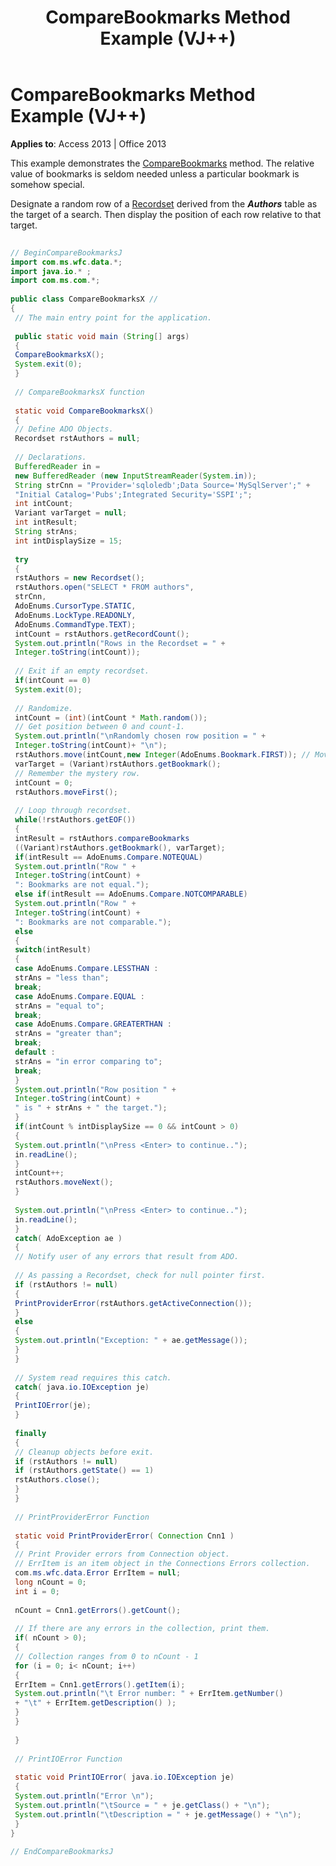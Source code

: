 ﻿---
title: CompareBookmarks Method Example (VJ++)
TOCTitle: CompareBookmarks Method Example (VJ++)
ms:assetid: f36f77ec-e51a-41dc-961f-0ec3166155bd
ms:mtpsurl: https://msdn.microsoft.com/library/JJ250236(v=office.15)
ms:contentKeyID: 48548671
ms.date: 09/18/2015
mtps_version: v=office.15
---

# CompareBookmarks Method Example (VJ++)


**Applies to**: Access 2013 | Office 2013

This example demonstrates the [CompareBookmarks](comparebookmarks-method-ado.md) method. The relative value of bookmarks is seldom needed unless a particular bookmark is somehow special.

Designate a random row of a [Recordset](recordset-object-ado.md) derived from the ***Authors*** table as the target of a search. Then display the position of each row relative to that target.

```java 
 
// BeginCompareBookmarksJ 
import com.ms.wfc.data.*; 
import java.io.* ; 
import com.ms.com.*; 
 
public class CompareBookmarksX // 
{ 
 // The main entry point for the application. 
 
 public static void main (String[] args) 
 { 
 CompareBookmarksX(); 
 System.exit(0); 
 } 
 
 // CompareBookmarksX function 
 
 static void CompareBookmarksX() 
 { 
 // Define ADO Objects. 
 Recordset rstAuthors = null; 
 
 // Declarations. 
 BufferedReader in = 
 new BufferedReader (new InputStreamReader(System.in)); 
 String strCnn = "Provider='sqloledb';Data Source='MySqlServer';" + 
 "Initial Catalog='Pubs';Integrated Security='SSPI';"; 
 int intCount; 
 Variant varTarget = null; 
 int intResult; 
 String strAns; 
 int intDisplaySize = 15; 
 
 try 
 { 
 rstAuthors = new Recordset(); 
 rstAuthors.open("SELECT * FROM authors", 
 strCnn, 
 AdoEnums.CursorType.STATIC, 
 AdoEnums.LockType.READONLY, 
 AdoEnums.CommandType.TEXT); 
 intCount = rstAuthors.getRecordCount(); 
 System.out.println("Rows in the Recordset = " + 
 Integer.toString(intCount)); 
 
 // Exit if an empty recordset. 
 if(intCount == 0) 
 System.exit(0); 
 
 // Randomize. 
 intCount = (int)(intCount * Math.random()); 
 // Get position between 0 and count-1. 
 System.out.println("\nRandomly chosen row position = " + 
 Integer.toString(intCount)+ "\n"); 
 rstAuthors.move(intCount,new Integer(AdoEnums.Bookmark.FIRST)); // Move row to random position. 
 varTarget = (Variant)rstAuthors.getBookmark(); 
 // Remember the mystery row. 
 intCount = 0; 
 rstAuthors.moveFirst(); 
 
 // Loop through recordset. 
 while(!rstAuthors.getEOF()) 
 { 
 intResult = rstAuthors.compareBookmarks 
 ((Variant)rstAuthors.getBookmark(), varTarget); 
 if(intResult == AdoEnums.Compare.NOTEQUAL) 
 System.out.println("Row " + 
 Integer.toString(intCount) + 
 ": Bookmarks are not equal."); 
 else if(intResult == AdoEnums.Compare.NOTCOMPARABLE) 
 System.out.println("Row " + 
 Integer.toString(intCount) + 
 ": Bookmarks are not comparable."); 
 else 
 { 
 switch(intResult) 
 { 
 case AdoEnums.Compare.LESSTHAN : 
 strAns = "less than"; 
 break; 
 case AdoEnums.Compare.EQUAL : 
 strAns = "equal to"; 
 break; 
 case AdoEnums.Compare.GREATERTHAN : 
 strAns = "greater than"; 
 break; 
 default : 
 strAns = "in error comparing to"; 
 break; 
 } 
 System.out.println("Row position " + 
 Integer.toString(intCount) + 
 " is " + strAns + " the target."); 
 } 
 if(intCount % intDisplaySize == 0 && intCount > 0) 
 { 
 System.out.println("\nPress <Enter> to continue.."); 
 in.readLine(); 
 } 
 intCount++; 
 rstAuthors.moveNext(); 
 } 
 
 System.out.println("\nPress <Enter> to continue.."); 
 in.readLine(); 
 } 
 catch( AdoException ae ) 
 { 
 // Notify user of any errors that result from ADO. 
 
 // As passing a Recordset, check for null pointer first. 
 if (rstAuthors != null) 
 { 
 PrintProviderError(rstAuthors.getActiveConnection()); 
 } 
 else 
 { 
 System.out.println("Exception: " + ae.getMessage()); 
 } 
 } 
 
 // System read requires this catch. 
 catch( java.io.IOException je) 
 { 
 PrintIOError(je); 
 } 
 
 finally 
 { 
 // Cleanup objects before exit. 
 if (rstAuthors != null) 
 if (rstAuthors.getState() == 1) 
 rstAuthors.close(); 
 } 
 } 
 
 // PrintProviderError Function 
 
 static void PrintProviderError( Connection Cnn1 ) 
 { 
 // Print Provider errors from Connection object. 
 // ErrItem is an item object in the Connections Errors collection. 
 com.ms.wfc.data.Error ErrItem = null; 
 long nCount = 0; 
 int i = 0; 
 
 nCount = Cnn1.getErrors().getCount(); 
 
 // If there are any errors in the collection, print them. 
 if( nCount > 0); 
 { 
 // Collection ranges from 0 to nCount - 1 
 for (i = 0; i< nCount; i++) 
 { 
 ErrItem = Cnn1.getErrors().getItem(i); 
 System.out.println("\t Error number: " + ErrItem.getNumber() 
 + "\t" + ErrItem.getDescription() ); 
 } 
 } 
 
 } 
 
 // PrintIOError Function 
 
 static void PrintIOError( java.io.IOException je) 
 { 
 System.out.println("Error \n"); 
 System.out.println("\tSource = " + je.getClass() + "\n"); 
 System.out.println("\tDescription = " + je.getMessage() + "\n"); 
 } 
} 
 
// EndCompareBookmarksJ 
```

